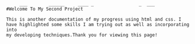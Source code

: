          ___        ______     ____ _                 _  ___  
    #Welcome To My Second Project
    
    This is another documentation of my progress using html and css. I 
    have highlighted some skills I am trying out as well as incorporating into 
    my developing techniques.Thank you for viewing this page!
